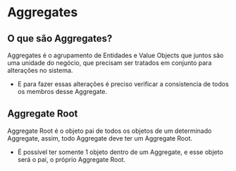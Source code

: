 # Aggregates

## O que são Aggregates?
Aggregates é o agrupamento de Entidades e Value Objects que juntos são uma unidade do negócio, que precisam ser tratados em conjunto para alterações no sistema. 
- E para fazer essas alterações é preciso verificar a consistencia de todos os membros desse Aggregate.

## Aggregate Root
Aggregate Root é o objeto pai de todos os objetos de um determinado Aggregate, assim, todo Aggregate deve ter um Aggregate Root.
- É possível ter somente 1 objeto dentro de um Aggregate, e esse objeto será o pai, o próprio Aggregate Root.
